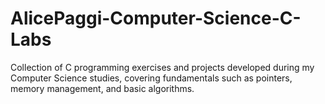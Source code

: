 # AlicePaggi-Computer-Science-C-Labs
Collection of C programming exercises and projects developed during my Computer Science studies, covering fundamentals such as pointers, memory management, and basic algorithms.
